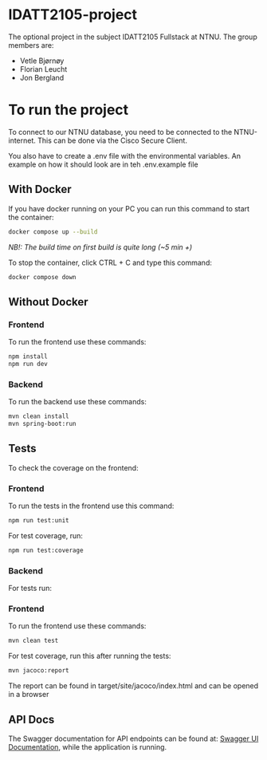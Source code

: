 # IDATT2105-project
The optional project in the subject IDATT2105 Fullstack at NTNU.
The group members are:
- Vetle Bjørnøy
- Florian Leucht
- Jon Bergland

# To run the project
To connect to our NTNU database, you need to be connected to the NTNU-internet. This can be done via the Cisco Secure Client.

You also have to create a .env file with the environmental variables. An example on how it should look are in teh .env.example file

## With Docker
If you have docker running on your PC you can run this command to start the container:
```sh
docker compose up --build
```
*NB!: The build time on first build is quite long (~5 min +)*

To stop the container, click CTRL + C and type this command:
```sh
docker compose down
```

## Without Docker
### Frontend
To run the frontend use these commands:
```sh
npm install
npm run dev
```

### Backend
To run the backend use these commands:
```sh
mvn clean install
mvn spring-boot:run
```

## Tests
To check the coverage on the frontend:
### Frontend
To run the tests in the frontend use this command:
```sh
npm run test:unit
```

For test coverage, run:
```sh
npm run test:coverage
```

### Backend
For tests run: 
### Frontend
To run the frontend use these commands:
```sh
mvn clean test
```

For test coverage, run this after running the tests:
```sh
mvn jacoco:report
```
The report can be found in target/site/jacoco/index.html and can be opened in a browser


## API Docs
The Swagger documentation for API endpoints can be found at:
[Swagger UI Documentation](http://localhost:8080/swagger-ui/index.html#/),
while the application is running.
